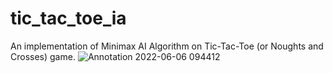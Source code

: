 # tic_tac_toe_ia
An implementation of Minimax AI Algorithm on Tic-Tac-Toe (or Noughts and Crosses) game.
![Annotation 2022-06-06 094412](https://user-images.githubusercontent.com/62157910/172117958-31ce9b74-4a03-4967-bc5c-45b312ec073c.png)
